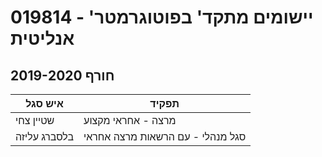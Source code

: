 # 019814 - יישומים מתקד' בפוטוגרמטר' אנליטית

## חורף 2019-2020

| איש סגל | תפקיד |
| ---- | ---- |
| שטיין צחי | מרצה - אחראי מקצוע |
| בלסברג עליזה | סגל מנהלי - עם הרשאות מרצה אחראי |

